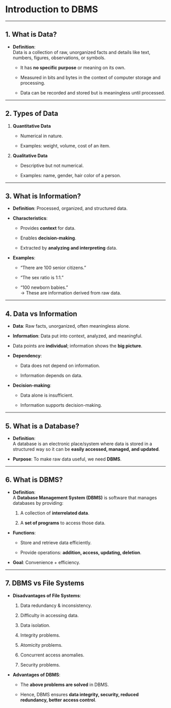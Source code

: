 # Introduction to DBMS

---

## 1. What is Data?

- **Definition**:  
    Data is a collection of raw, unorganized facts and details like text, numbers, figures, observations, or symbols.
    
    - It has **no specific purpose** or meaning on its own.
        
    - Measured in bits and bytes in the context of computer storage and processing.
        
    - Data can be recorded and stored but is meaningless until processed.
        

---

## 2. Types of Data

1. **Quantitative Data**
    
    - Numerical in nature.
        
    - Examples: weight, volume, cost of an item.
        
2. **Qualitative Data**
    
    - Descriptive but not numerical.
        
    - Examples: name, gender, hair color of a person.
        

---

## 3. What is Information?

- **Definition**: Processed, organized, and structured data.
    
- **Characteristics**:
    
    - Provides **context** for data.
        
    - Enables **decision-making**.
        
    - Extracted by **analyzing and interpreting** data.
        
- **Examples**:
    
    - “There are 100 senior citizens.”
        
    - “The sex ratio is 1:1.”
        
    - “100 newborn babies.”  
        → These are information derived from raw data.
        

---

## 4. Data vs Information

- **Data**: Raw facts, unorganized, often meaningless alone.
    
- **Information**: Data put into context, analyzed, and meaningful.
    
- Data points are **individual**; information shows the **big picture**.
    
- **Dependency**:
    
    - Data does not depend on information.
        
    - Information depends on data.
        
- **Decision-making**:
    
    - Data alone is insufficient.
        
    - Information supports decision-making.
        

---

## 5. What is a Database?

- **Definition**:  
    A database is an electronic place/system where data is stored in a structured way so it can be **easily accessed, managed, and updated**.
    
- **Purpose**: To make raw data useful, we need **DBMS**.
    

---

## 6. What is DBMS?

- **Definition**:  
    A **Database Management System (DBMS)** is software that manages databases by providing:
    
    1. A collection of **interrelated data**.
        
    2. A **set of programs** to access those data.
        
- **Functions**:
    
    - Store and retrieve data efficiently.
        
    - Provide operations: **addition, access, updating, deletion**.
        
- **Goal**: Convenience + efficiency.
    

---

## 7. DBMS vs File Systems

- **Disadvantages of File Systems**:
    
    1. Data redundancy & inconsistency.
        
    2. Difficulty in accessing data.
        
    3. Data isolation.
        
    4. Integrity problems.
        
    5. Atomicity problems.
        
    6. Concurrent access anomalies.
        
    7. Security problems.
        
- **Advantages of DBMS**:
    
    - The **above problems are solved** in DBMS.
        
    - Hence, DBMS ensures **data integrity, security, reduced redundancy, better access control**.


